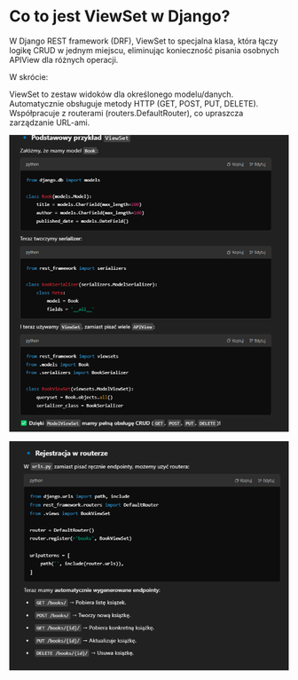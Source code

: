 # Co to jest ViewSet w Django?
W Django REST framework (DRF), ViewSet to specjalna klasa, która łączy logikę CRUD w jednym miejscu, 
eliminując konieczność pisania osobnych APIView dla różnych operacji.

W skrócie:

ViewSet to zestaw widoków dla określonego modelu/danych.
Automatycznie obsługuje metody HTTP (GET, POST, PUT, DELETE).
Współpracuje z routerami (routers.DefaultRouter), co upraszcza zarządzanie URL-ami.


![img.png](images/viewset.png)

![img.png](images/viewset_2.png)